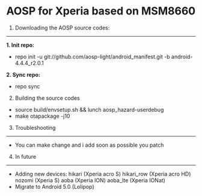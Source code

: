 AOSP for Xperia based on MSM8660
================================

1. Downloading the AOSP source codes:
-------------------------------------

**1. Init repo:**
- repo init -u git://github.com/aosp-light/android_manifest.git -b android-4.4.4_r2.0.1

**2. Sync repo:**
- repo sync

2. Building the source codes
- source build/envsetup.sh && lunch aosp_hazard-userdebug
- make otapackage -j10

3. Troubleshooting
------------------
- You can make change and i add soon as possible you patch

4. In future
------------
- Adding new devices:
	hikari (Xperia acro S)
	hikari_row (Xperia acro HD)
	nozomi (Xperia S)
	aoba (Xperia ION)
	aoba_lte (Xperia IONat)
- Migrate to Android 5.0 (Lolipop)
